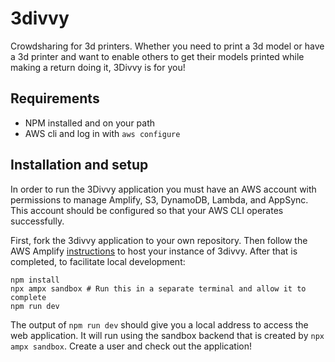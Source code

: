# 3divvy

Crowdsharing for 3d printers. Whether you need to print a 3d model or have a 3d printer
and want to enable others to get their models printed while making a return doing it,
3Divvy is for you!

## Requirements

* NPM installed and on your path
* AWS cli and log in with `aws configure`

## Installation and setup

In order to run the 3Divvy application you must have an AWS account with permissions to
manage Amplify, S3, DynamoDB, Lambda, and AppSync. This account should be configured
so that your AWS CLI operates successfully.

First, fork the 3divvy application to your own repository. Then follow the AWS Amplify
[instructions](https://console.aws.amazon.com/amplify/home#/create) to host your
instance of 3divvy. After that is completed, to facilitate local development:

```
npm install
npx ampx sandbox # Run this in a separate terminal and allow it to complete
npm run dev
```

The output of `npm run dev` should give you a local address to access the web
application. It will run using the sandbox backend that is created by `npx ampx sandbox`.
Create a user and check out the application!
